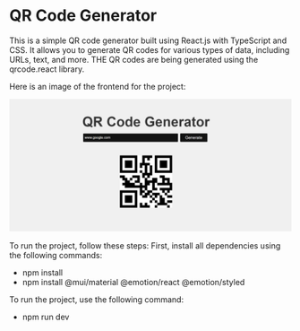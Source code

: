 # QR Code Generator

This is a simple QR code generator built using React.js with TypeScript and CSS. It allows you to generate QR codes for various types of data, including URLs, text, and more. THE QR codes are being generated using the qrcode.react library.


Here is an image of the frontend for the project:

![alt text](image.png)

To run the project, follow these steps:
First, install all dependencies using the following commands:
- npm install
- npm install @mui/material @emotion/react @emotion/styled

To run the project, use the following command:
- npm run dev